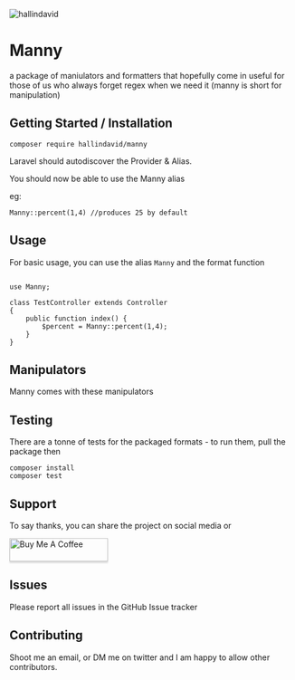 ![hallindavid](https://circleci.com/gh/hallindavid/Manny.svg?style=svg)

# Manny

a package of maniulators and formatters that hopefully come in useful for those of us who always forget regex when we need it (manny is short for manipulation)

## Getting Started / Installation

```
composer require hallindavid/manny
```

Laravel should autodiscover the Provider & Alias.

You should now be able to use the Manny alias

eg:
```
Manny::percent(1,4) //produces 25 by default
```


## Usage

For basic usage, you can use the alias `Manny` and the format function
```

use Manny;

class TestController extends Controller
{
    public function index() {
        $percent = Manny::percent(1,4);
    }
}
```

## Manipulators

Manny comes with these manipulators



## Testing
There are a tonne of tests for the packaged formats - to run them, pull the package then
```
composer install
composer test
```

## Support
To say thanks, you can share the project on social media or <br />

<a href="https://www.buymeacoffee.com/tDbQ4kg" target="_blank"><img src="https://www.buymeacoffee.com/assets/img/custom_images/orange_img.png" alt="Buy Me A Coffee" style="height: 41px !important;width: 174px !important;box-shadow: 0px 3px 2px 0px rgba(190, 190, 190, 0.5) !important;-webkit-box-shadow: 0px 3px 2px 0px rgba(190, 190, 190, 0.5) !important;" ></a>



## Issues
Please report all issues in the GitHub Issue tracker


## Contributing
Shoot me an email, or DM me on twitter and I am happy to allow other contributors.
